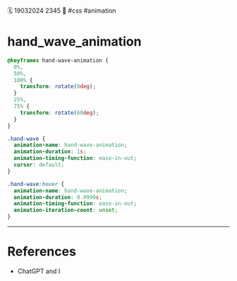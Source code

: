🗓️ 19032024 2345
📎 #css #animation

# hand_wave_animation

```css
@keyframes hand-wave-animation {
  0%,
  50%,
  100% {
    transform: rotate(0deg);
  }
  25%,
  75% {
    transform: rotate(60deg);
  }
}

.hand-wave {
  animation-name: hand-wave-animation;
  animation-duration: 1s;
  animation-timing-function: ease-in-out;
  cursor: default;
}

.hand-wave:hover {
  animation-name: hand-wave-animation;
  animation-duration: 0.9999s;
  animation-timing-function: ease-in-out;
  animation-iteration-count: unset;
}
```

---

# References

- ChatGPT and I
